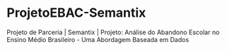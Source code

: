 # ProjetoEBAC-Semantix
Projeto de Parceria | Semantix | Projeto: Análise do Abandono Escolar no Ensino Médio Brasileiro - Uma Abordagem Baseada em Dados
